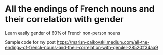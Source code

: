 # All the endings of French nouns and their correlation with gender
Learn easily gender of 60% of French non-person nouns

Sample code for my post https://marian-caikovski.medium.com/all-the-endings-of-french-nouns-and-their-correlation-with-gender-28520ff34aa9